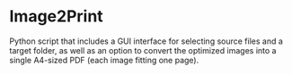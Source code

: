 # Image2Print
Python script that includes a GUI interface for selecting source files and a target folder, as well as an option to convert the optimized images into a single A4-sized PDF (each image fitting one page).
